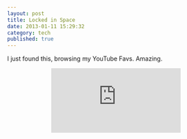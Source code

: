 ```yaml
---
layout: post
title: Locked in Space
date: 2013-01-11 15:29:32
category: tech
published: true
---
```


I just found this, browsing my YouTube Favs. Amazing.<br>
<p style="text-align: center;"> <iframe max-width="100%" src="https://www.youtube-nocookie.com/embed/Ws6AAhTw7RA?rel=0" frameborder="0" allowfullscreen></iframe><p>

